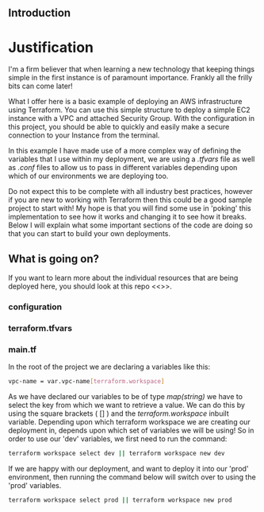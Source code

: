 ## Introduction

# Justification

I'm a firm believer that when learning a new technology that keeping things simple in the first instance is of paramount importance.  Frankly all the frilly bits can come later!

What I offer here is a basic example of deploying an AWS infrastructure using Terraform.  You can use this simple structure to deploy a simple EC2 instance with a VPC and attached Security Group.  With the configuration in this project, you should be able to quickly and easily make a secure connection to your Instance from the terminal.

In this example I have made use of a more complex way of defining the variables that I use within my deployment, we are using a *.tfvars* file as well as *.conf* files to allow us to pass in different variables depending upon which of our environments we are deploying too.

Do not expect this to be complete with all industry best practices, however if you are new to working with Terraform then this could be a good sample project to start with! My hope is that you will find some use in 'poking' this implementation to see how it works and changing it to see how it breaks. Below I will explain what some important sections of the code are doing so that you can start to build your own deployments.

## What is going on?

If you want to learn more about the individual resources that are being deployed here, you should look at this repo <<>>.

### configuration

### terraform.tfvars

### main.tf

In the root of the project we are declaring a variables like this:

```sh
vpc-name = var.vpc-name[terraform.workspace]
```

As we have declared our variables to be of type *map(string)* we have to select the key from which we want to retrieve a value.  We can do this by using the square brackets ( [] ) and the *terraform.workspace* inbuilt variable.  Depending upon which terraform workspace we are creating our deployment in, depends upon which set of variables we will be using!  So in order to use our 'dev' variables, we first need to run the command:

```sh
terraform workspace select dev || terraform workspace new dev
```

If we are happy with our deployment, and want to deploy it into our 'prod' environment, then running the command below will switch over to using the 'prod' variables.

```sh
terraform workspace select prod || terraform workspace new prod
```